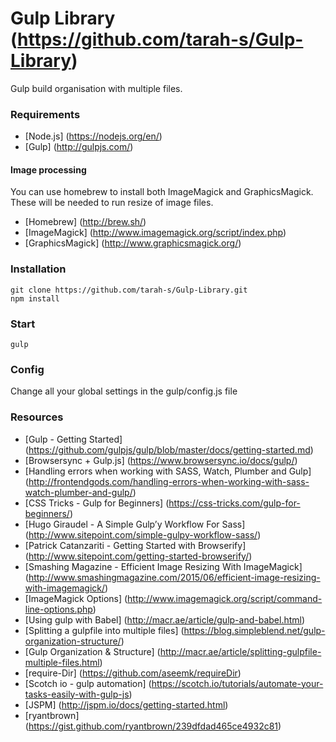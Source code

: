# Gulp Library (https://github.com/tarah-s/Gulp-Library)

Gulp build organisation with multiple files. 


### Requirements
* [Node.js] (https://nodejs.org/en/)
* [Gulp] (http://gulpjs.com/)

#### Image processing
You can use homebrew to install both ImageMagick and GraphicsMagick. These will be needed to run resize of image files.
* [Homebrew] (http://brew.sh/)
* [ImageMagick] (http://www.imagemagick.org/script/index.php)
* [GraphicsMagick] (http://www.graphicsmagick.org/)

### Installation
```
git clone https://github.com/tarah-s/Gulp-Library.git
npm install

```

### Start
```
gulp

```

### Config
Change all your global settings in the gulp/config.js file


### Resources
* [Gulp - Getting Started] (https://github.com/gulpjs/gulp/blob/master/docs/getting-started.md)
* [Browsersync + Gulp.js] (https://www.browsersync.io/docs/gulp/)
* [Handling errors when working with SASS, Watch, Plumber and Gulp] (http://frontendgods.com/handling-errors-when-working-with-sass-watch-plumber-and-gulp/)
* [CSS Tricks - Gulp for Beginners] (https://css-tricks.com/gulp-for-beginners/)
* [Hugo Giraudel - A Simple Gulp’y Workflow For Sass] (http://www.sitepoint.com/simple-gulpy-workflow-sass/)
* [Patrick Catanzariti - Getting Started with Browserify] (http://www.sitepoint.com/getting-started-browserify/)
* [Smashing Magazine - Efficient Image Resizing With ImageMagick] (http://www.smashingmagazine.com/2015/06/efficient-image-resizing-with-imagemagick/)
* [ImageMagick Options] (http://www.imagemagick.org/script/command-line-options.php)
* [Using gulp with Babel] (http://macr.ae/article/gulp-and-babel.html)
* [Splitting a gulpfile into multiple files] (https://blog.simpleblend.net/gulp-organization-structure/)
* [Gulp Organization & Structure] (http://macr.ae/article/splitting-gulpfile-multiple-files.html)
* [require-Dir] (https://github.com/aseemk/requireDir) 
* [Scotch io - gulp automation] (https://scotch.io/tutorials/automate-your-tasks-easily-with-gulp-js) 
* [JSPM] (http://jspm.io/docs/getting-started.html)
* [ryantbrown] (https://gist.github.com/ryantbrown/239dfdad465ce4932c81)